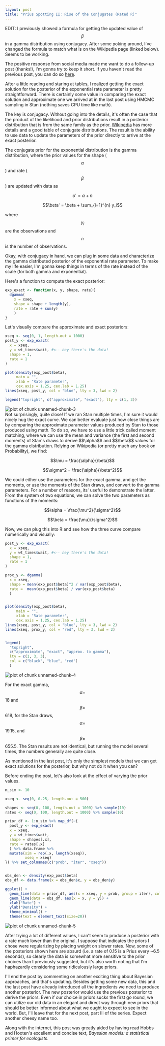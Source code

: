 ```yaml
---
layout: post
title: "Prius Spotting II: Rise of the Conjugates (Rated R)"
---
```





EDIT: I previously showed a formula for getting the updated  value of $$\beta$$ in a gamma distribution using conjugacy. After some poking around, I've changed the formula to match what is on the Wikipedia page (linked below). Seems to be working.

The positive response from social media made me want to do a follow-up post (thanks!), I'm gonna try to keep it short. If you haven't read the previous post, you can do so [here](https://silastittes.github.io/Prius/).

After a little reading and staring at tables, I realized getting the exact solution for the posterior of the exponential rate parameter is pretty straightforward. There is certainly some value in comparing the exact solution and approximate one we arrived at in the last post using HMCMC sampling in Stan (nothing saves CPU time like math).

The key is conjugacy. Without going into the details, it's often the case that the product of the likelihood and prior distributions result in a posterior distribution that is from the same family as the prior. [Wikipedia](https://en.wikipedia.org/wiki/Conjugate_prior) has more details and a good table of conjugate distributions. The result is the ability to use data to update the parameters of the prior directly to arrive at the exact posterior.

The conjugate prior for the exponential distribution is the gamma distribution, where the prior values for the shape ($$\alpha$$) and rate ($$\beta$$) are updated with data as

$$\alpha' = \alpha + n$$


$$\beta' = \beta + \sum_{i=1}^{n} y_i$$

where $$y_i$$ are the observations and $$n$$ is the number of observations.

Okay, with conjugacy in hand, we can plug in some data and characterize the gamma distributed posterior of the exponential rate parameter. To make my life easier, I'm gonna keep things in terms of the rate instead of the scale (for both gamma and exponential).

Here's a function to compute the exact posterior:

```r
exp_exact <- function(x, y, shape, rate){
  dgamma(
    x = xseq,
    shape = shape + length(y),
    rate = rate + sum(y)
    )
}
```


Let's visually compare the approximate and exact posteriors:

```r
xseq <- seq(0, 1, length.out = 1000)
post_y <- exp_exact(
  x = xseq, 
  y = wt_times$wait, #<-- hey there's the data!
  shape = 1,
  rate = 1
)

plot(density(exp_post$beta),
     main = "", 
     xlab = "Rate parameter", 
     cex.axis = 1.25, cex.lab = 1.25)
lines(xseq, post_y, col = "blue", lty = 3, lwd = 2)

legend("topright", c("approximate", "exact"), lty = c(1, 3))
```

<img src="/figure/source/2017-09-03-Prius2/unnamed-chunk-3-1.png" title="plot of chunk unnamed-chunk-3" alt="plot of chunk unnamed-chunk-3" style="display: block; margin: auto;" />
Not surprisingly, quite close! If we ran Stan multiple times, I'm sure it would nicely hug the exact curve. We can better evaluate just how close things are by comparing the approximate parameter values produced by Stan to those produced using math. To do so, we have to use a little trick called moment matching, where we can use the mean and variance (the first and second moments) of Stan's draws to derive $$\alpha$$ and $$\beta$$ values for the gamma distribution. Relying on Wikipedia (or pretty much any book on Probability), we find:



$$\mu = \frac{\alpha}{\beta}$$



$$\sigma^2 = \frac{\alpha}{\beta^2}$$




We could either use the parameters for the exact gamma, and get the moments, or use the moments of the Stan draws, and convert to the gamma parameters. For a number of reasons, its' useful to demonstrate the latter. From the system of two equations, we can solve the two parameters as functions of the moments:


$$\alpha = \frac{\mu^2}{\sigma^2}$$


$$\beta = \frac{\mu}{\sigma^2}$$



Now, we can plug this into R and see how the three curve compare numerically and visually:

```r
post_y <- exp_exact(
  x = xseq, 
  y = wt_times$wait, #<-- hey there's the data!
  shape = 1,
  rate = 1
)

prox_y <- dgamma(
  x = xseq, 
  shape = mean(exp_post$beta)^2 / var(exp_post$beta),
  rate =  mean(exp_post$beta) / var(exp_post$beta)
  )


plot(density(exp_post$beta),
     main = "", 
     xlab = "Rate parameter",
     cex.axis = 1.25, cex.lab = 1.25)
lines(xseq, post_y, col = "blue", lty = 3, lwd = 2)
lines(xseq, prox_y, col = "red", lty = 3, lwd = 2)


legend(
  "topright", 
  c("approximate", "exact", "approx. to gamma"), 
  lty = c(1, 3, 3), 
  col = c("black", "blue", "red")
  )
```

<img src="/figure/source/2017-09-03-Prius2/unnamed-chunk-4-1.png" title="plot of chunk unnamed-chunk-4" alt="plot of chunk unnamed-chunk-4" style="display: block; margin: auto;" />

For the exact gamma, $$\alpha = $$ 18 and $$\beta = $$ 618, for the Stan draws, $$\alpha = $$ 19.15, and $$\beta = $$ 655.5. The Stan results are not identical, but running the model several times, the numbers generally are quite close.  

As mentioned in the last post, it's only the simplest models that we can get exact solutions for the posterior, but why not do it when you can?

Before ending the post, let's also look at the effect of varying the prior values.

```r
n_sim <- 10

xseq <- seq(0, 0.25, length.out = 500)

shapes <- seq(0, 100, length.out = 1000) %>% sample(10) 
rates <- seq(0, 100, length.out = 1000) %>% sample(10)

prior_df <- 1:n_sim %>% map_df(~{
  post_y <- exp_exact(
  x = xseq, 
  y = wt_times$wait, 
  shape = shapes[.x],
  rate = rates[.x]
  ) %>% data.frame %>%
  mutate(sim = rep(.x, length(xseq)),
         xseq = xseq)
}) %>% set_colnames(c("prob", "iter", "xseq"))


obs_den <- density(exp_post$beta)
obs_df <- data.frame(x = obs_den$x, y = obs_den$y)

ggplot() +
  geom_line(data = prior_df, aes(x = xseq, y = prob, group = iter), colour = "blue") +
  geom_line(data = obs_df, aes(x = x, y = y)) +
  xlab("Rate") +
  ylab("Density") +
  theme_minimal() +
  theme(text = element_text(size=20))
```

<img src="/figure/source/2017-09-03-Prius2/unnamed-chunk-5-1.png" title="plot of chunk unnamed-chunk-5" alt="plot of chunk unnamed-chunk-5" style="display: block; margin: auto;" />

After trying a lot of different values, I can't seem to produce a posterior with a rate much lower than the original. I suppose that indicates the priors I chose were regularizing by placing weight on slower rates. Now, some of the posteriors shown here are absurd (i.e. a rate of 0.15 is a Prius every ~6.5 seconds), so clearly the data is somewhat more sensitive to the prior choices than I previously suggested, but it's also worth noting that I'm haphazardly considering some ridiculously large priors. 

I'll end the post by commenting on another exciting thing about Bayesian approaches, and that's updating. Besides getting some new data, this and the last post have already introduced all the ingredients we need to produce another posterior. The new posterior would use the previous posterior to derive the priors. Even if our choice in priors sucks the first go round, we can utilize our old data in an elegant and direct way through new priors that should be better informed about what we ought to expect to see in the world. But, I'll leave that for the next post, part III of the series. Expect another cheesy name too. 

Along with the internet, this post was greatly aided by having read Hobbs and Hooten's excellent and concise text, *Bayesian models: a statistical primer for ecologists*. 



